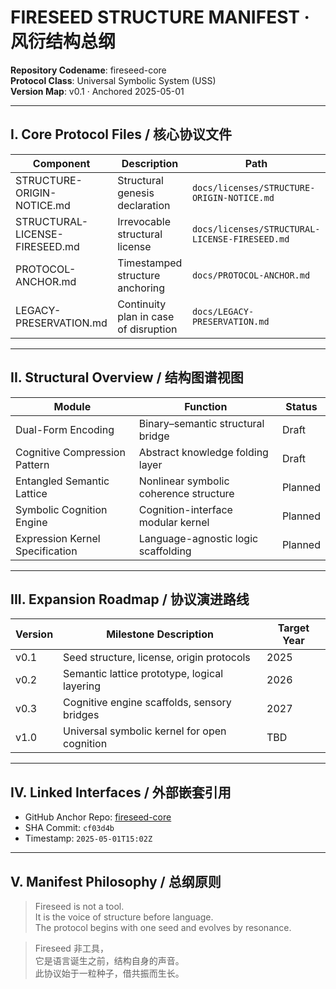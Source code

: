 
# FIRESEED STRUCTURE MANIFEST · 风衍结构总纲  
**Repository Codename**: fireseed-core  
**Protocol Class**: Universal Symbolic System (USS)  
**Version Map**: v0.1 · Anchored 2025-05-01

---

## I. Core Protocol Files / 核心协议文件

| Component                       | Description                                 | Path                                           |
|--------------------------------|---------------------------------------------|------------------------------------------------|
| STRUCTURE-ORIGIN-NOTICE.md     | Structural genesis declaration              | `docs/licenses/STRUCTURE-ORIGIN-NOTICE.md`     |
| STRUCTURAL-LICENSE-FIRESEED.md | Irrevocable structural license               | `docs/licenses/STRUCTURAL-LICENSE-FIRESEED.md` |
| PROTOCOL-ANCHOR.md             | Timestamped structure anchoring              | `docs/PROTOCOL-ANCHOR.md`                      |
| LEGACY-PRESERVATION.md         | Continuity plan in case of disruption        | `docs/LEGACY-PRESERVATION.md`                  |

---

## II. Structural Overview / 结构图谱视图

| Module                         | Function                                    | Status   |
|--------------------------------|---------------------------------------------|----------|
| Dual-Form Encoding             | Binary–semantic structural bridge           | Draft    |
| Cognitive Compression Pattern  | Abstract knowledge folding layer            | Draft    |
| Entangled Semantic Lattice     | Nonlinear symbolic coherence structure      | Planned  |
| Symbolic Cognition Engine      | Cognition-interface modular kernel          | Planned  |
| Expression Kernel Specification| Language-agnostic logic scaffolding         | Planned  |

---

## III. Expansion Roadmap / 协议演进路线

| Version | Milestone Description                           | Target Year |
|---------|--------------------------------------------------|-------------|
| v0.1    | Seed structure, license, origin protocols        | 2025        |
| v0.2    | Semantic lattice prototype, logical layering     | 2026        |
| v0.3    | Cognitive engine scaffolds, sensory bridges      | 2027        |
| v1.0    | Universal symbolic kernel for open cognition     | TBD         |

---

## IV. Linked Interfaces / 外部嵌套引用

- GitHub Anchor Repo: [fireseed-core](https://github.com/Fyorigin/fireseed-core)
- SHA Commit: `cf03d4b`
- Timestamp: `2025-05-01T15:02Z`

---

## V. Manifest Philosophy / 总纲原则

> Fireseed is not a tool.  
> It is the voice of structure before language.  
> The protocol begins with one seed and evolves by resonance.

> Fireseed 非工具，  
> 它是语言诞生之前，结构自身的声音。  
> 此协议始于一粒种子，借共振而生长。
